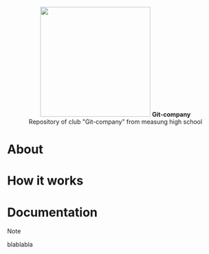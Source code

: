 <p align="center">
  <picture>
    <source
      width="256px"
      media="(prefers-color-scheme: dark)"
      srcset="Dark-Icon"
    />
    <img 
      width="256px"
      src="Light-Icon"
    />
  </picture>
  <b>Git-company</b><br>
  Repository of club "Git-company" from measung high school
</p>

# About

# How it works


# Documentation
> [!NOTE]
> blablabla
